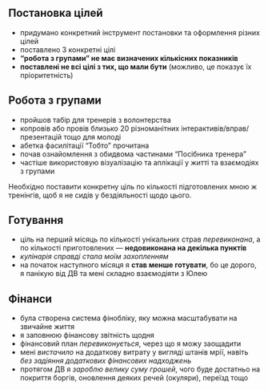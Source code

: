 ## Постановка цілей
- придумано конкретний інструмент постановки та оформлення різних цілей
- поставлено 3 конкретні цілі
- **“робота з групами” не має визначених кількісних показників**
- **поставлені не всі цілі з тих, що мали бути** (можливо, це показує їх пріоритетність)
## Робота з групами
- пройшов табір для тренерів з волонтерства
- копровів або провів близько 20 різноманітних інтерактивів/вправ/презентацій тощо для молоді
- абетка фасилітації “Тобто” прочитана
- почав ознайомлення з обидвома частинами “Посібника тренера”
- частіше використовую візуалізацію та аплікації у житті та взаємодіях з групами

Необхідно поставити конкретну ціль по кількості підготовлених мною ж тренінгів, щоб я не сидів у бездіяльності щодо цього.
## Готування
- ціль на перший місяць по кількості унікальних страв *перевиконана*, а по кількості приготовлених — **недовиконана на декілька пунктів**
- *кулінарія справді стала моїм захопленням*
- на початок наступного місяця я **став менше готувати**, бо це дорого, я панікую від ДВ та мені складно взаємодіяти з Юлею
## Фінанси
- була створена система фінобліку, яку можна масштабувати на звичайне життя
- я заповнюю фінансову звітність щодня
- фінансовий план *перевиконується*, через що я можу заощадити
- мені *вистачило* на додаткову витрату у вигляді штанів мрії, навіть *без задіяння додаткових фінансових надходжень*
- протягом ДВ я *зароблю велику суму грошей*, чого буде достатньо на покриття боргів, оновлення деяких речей (окуляри), переїзд тощо